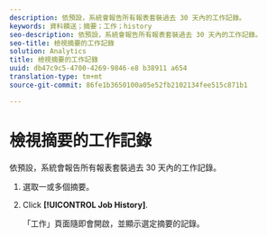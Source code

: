 ```yaml
---
description: 依預設，系統會報告所有報表套裝過去 30 天內的工作記錄。
keywords: 資料饋送；摘要；工作；history
seo-description: 依預設，系統會報告所有報表套裝過去 30 天內的工作記錄。
seo-title: 檢視摘要的工作記錄
solution: Analytics
title: 檢視摘要的工作記錄
uuid: db47c9c5-4700-4269-9846-e8 b38911 a654
translation-type: tm+mt
source-git-commit: 86fe1b3650100a05e52fb2102134fee515c871b1

---
```



# 檢視摘要的工作記錄

依預設，系統會報告所有報表套裝過去 30 天內的工作記錄。

1. 選取一或多個摘要。
1. Click **[!UICONTROL Job History]**.

   「工作」頁面隨即會開啟，並顯示選定摘要的記錄。
